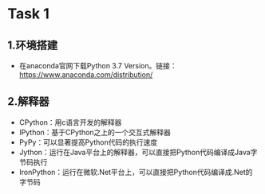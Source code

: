 # Task 1
## 1.环境搭建
* 在anaconda官网下载Python 3.7 Version。链接：https://www.anaconda.com/distribution/
## 2.解释器
* CPython：用c语言开发的解释器
* IPython：基于CPython之上的一个交互式解释器
* PyPy：可以显著提高Python代码的执行速度
* Jython：运行在Java平台上的解释器，可以直接把Python代码编译成Java字节码执行
* IronPython：运行在微软.Net平台上，可以直接把Python代码编译成.Net的字节码
